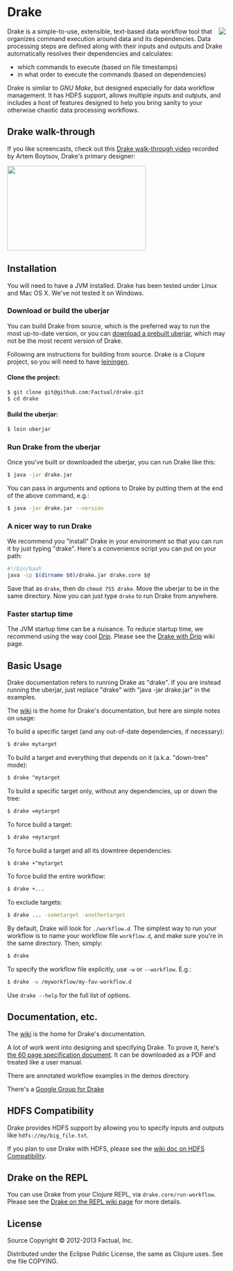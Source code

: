 # Drake

<img src="https://lh6.googleusercontent.com/-ambIXyQ9iK8/UPj3E2_eqpI/AAAAAAAAACE/Ssf_jhok7fk/s800/drake-text-alpha-scaled-left-space.png" align="right"/>

Drake is a simple-to-use, extensible, text-based data workflow tool that organizes command execution around data and its dependencies. Data processing steps are defined along with their inputs and outputs and Drake automatically resolves their dependencies and calculates:

 * which commands to execute (based on file timestamps)
 * in what order to execute the commands (based on dependencies)

Drake is similar to _GNU Make_, but designed especially for data workflow management. It has HDFS support, allows multiple inputs and outputs, and includes a host of features designed to help you bring sanity to your otherwise chaotic data processing workflows.

## Drake walk-through



If you like screencasts, check out this [Drake walk-through video](http://www.youtube.com/watch?v=BUgxmvpuKAs) recorded by Artem Boytsov, Drake's primary designer:

<a href="http://www.youtube.com/watch?v=BUgxmvpuKAs">
  <img src="https://lh6.googleusercontent.com/-wOmqvTkHHk0/UQBnQaVcXJI/AAAAAAAAAC4/apFtmcPXCPQ/s800/Screen%2520Shot%25202013-01-23%2520at%25202.41.43%2520PM.png" width="320" height="195"/>
</a>


## Installation

You will need to have a JVM installed. Drake has been tested under Linux and Mac OS X. We've not tested it on Windows.

### Download or build the uberjar

You can build Drake from source, which is the preferred way to run the most up-to-date version, or you can [download a prebuilt uberjar](https://docs.google.com/uc?export=download&confirm=no_antivirus&id=0B2xtKcFEL6wwOGNYSWRnMGc3b1k), which may not be the most recent version of Drake.

Following are instructions for building from source. Drake is a Clojure project, so you will need to have [leiningen](https://github.com/technomancy/leiningen).

#### Clone the project:

```bash
$ git clone git@github.com:Factual/drake.git
$ cd drake
```

#### Build the uberjar:

```bash
$ lein uberjar
```

### Run Drake from the uberjar

Once you've built or downloaded the uberjar, you can run Drake like this:

```bash
$ java -jar drake.jar
```

You can pass in arguments and options to Drake by putting them at the end of the above command, e.g.:

```bash
$ java -jar drake.jar --version
```

### A nicer way to run Drake

We recommend you "install" Drake in your environment so that you can run it by just typing "drake". Here's a convenience script you can put on your path:

```bash
#!/bin/bash
java -cp $(dirname $0)/drake.jar drake.core $@
```

Save that as `drake`, then do `chmod 755 drake`. Move the uberjar to be in the same directory. Now you can just type `drake` to run Drake from anywhere.

### Faster startup time

The JVM startup time can be a nuisance. To reduce startup time, we recommend using the way cool [Drip](https://github.com/flatland/drip). Please see the [Drake with Drip](https://github.com/Factual/drake/wiki/Faster-startup:-Drake-with-Drip) wiki page.

## Basic Usage

Drake documentation refers to running Drake as "drake". If you are instead running the uberjar, just replace "drake" with "java -jar drake.jar" in the examples.

The [wiki](https://github.com/Factual/drake/wiki) is the home for Drake's documentation, but here are simple notes on usage:

To build a specific target (and any out-of-date dependencies, if necessary):

```bash
$ drake mytarget
```

To build a target and everything that depends on it (a.k.a. "down-tree" mode):

```bash
$ drake ^mytarget
```

To build a specific target only, without any dependencies, up or down the tree:

```bash
$ drake =mytarget
```

To force build a target:

```bash
$ drake +mytarget
```

To force build a target and all its downtree dependencies:

```bash
$ drake +^mytarget
```

To force build the entire workflow:

```bash
$ drake +...
```

To exclude targets:

```bash
$ drake ... -sometarget -anothertarget
```

By default, Drake will look for `./workflow.d`. The simplest way to run your workflow is to name your workflow file `workflow.d`, and make sure you're in the same directory. Then, simply:

```bash
$ drake
```

To specify the workflow file explicitly, use `-w` or `--workflow`. E.g.:

```bash
$ drake -w /myworkflow/my-fav-workflow.d
```

Use `drake --help` for the full list of options.

## Documentation, etc.

The [wiki](https://github.com/Factual/drake/wiki) is the home for Drake's documentation.

A lot of work went into designing and specifying Drake. To prove it, here's [the 60 page specification document](https://docs.google.com/document/d/1bF-OKNLIG10v_lMes_m4yyaJtAaJKtdK0Jizvi_MNsg/edit). It can be downloaded as a PDF and treated like a user manual.

There are annotated workflow examples in the demos directory.

There's a [Google Group for Drake](https://groups.google.com/forum/?fromgroups#!forum/drake-workflow)

## HDFS Compatibility

Drake provides HDFS support by allowing you to specify inputs and outputs like `hdfs://my/big_file.txt`.

If you plan to use Drake with HDFS, please see the [wiki doc on HDFS Compatibility](https://github.com/Factual/drake/wiki/HDFS-Compatibility).

## Drake on the REPL

You can use Drake from your Clojure REPL, via `drake.core/run-workflow`. Please see the [Drake on the REPL wiki page](https://github.com/Factual/drake/wiki/Drake-on-the-REPL) for more details.

## License

Source Copyright © 2012-2013 Factual, Inc.

Distributed under the Eclipse Public License, the same as Clojure uses. See the file COPYING.
